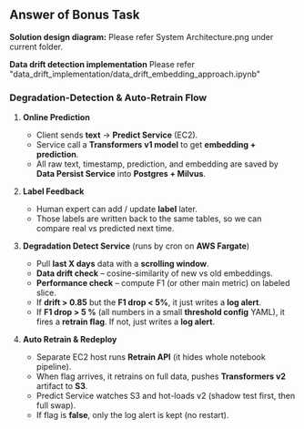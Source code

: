 ## Answer of Bonus Task

**Solution design diagram:** 
Please refer System Architecture.png under current folder.

**Data drift detection implementation**
Please refer "data_drift_implementation/data_drift_embedding_approach.ipynb"

### Degradation-Detection & Auto-Retrain Flow

1. **Online Prediction**

   * Client sends **text** → **Predict Service** (EC2).
   * Service call a **Transformers v1 model** to get **embedding + prediction**.
   * All raw text, timestamp, prediction, and embedding are saved by **Data Persist Service** into **Postgres + Milvus**.

2. **Label Feedback**

   * Human expert can add / update **label** later.
   * Those labels are written back to the same tables, so we can compare real vs predicted next time.

3. **Degradation Detect Service** (runs by cron on **AWS Fargate**)

   * Pull **last X days** data with a **scrolling window**.
   * **Data drift check** – cosine-similarity of new vs old embeddings. 
   * **Performance check** – compute F1 (or other main metric) on labeled slice.
   * If **drift > 0.85** but the **F1 drop < 5%**, it just writes a **log alert**.
   * If **F1 drop > 5 %** (all numbers in a small **threshold config** YAML), it fires a **retrain flag**. If not, just writes a **log alert**.

4. **Auto Retrain & Redeploy**

   * Separate EC2 host runs **Retrain API** (it hides whole notebook pipeline).
   * When flag arrives, it retrains on full data, pushes **Transformers v2** artifact to **S3**.
   * Predict Service watches S3 and hot-loads v2 (shadow test first, then full swap).
   * If flag is **false**, only the log alert is kept (no restart).


